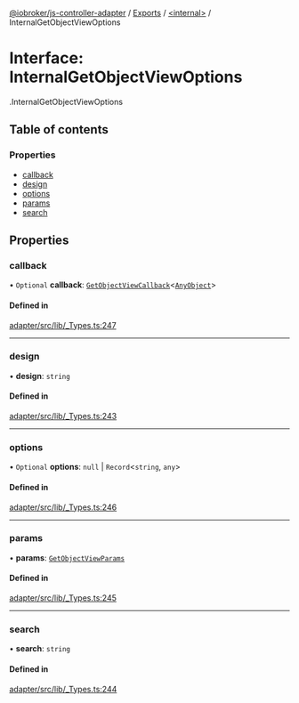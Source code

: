 [@iobroker/js-controller-adapter](../README.md) / [Exports](../modules.md) / [<internal\>](../modules/internal_.md) / InternalGetObjectViewOptions

# Interface: InternalGetObjectViewOptions

[<internal>](../modules/internal_.md).InternalGetObjectViewOptions

## Table of contents

### Properties

- [callback](internal_.InternalGetObjectViewOptions.md#callback)
- [design](internal_.InternalGetObjectViewOptions.md#design)
- [options](internal_.InternalGetObjectViewOptions.md#options)
- [params](internal_.InternalGetObjectViewOptions.md#params)
- [search](internal_.InternalGetObjectViewOptions.md#search)

## Properties

### callback

• `Optional` **callback**: [`GetObjectViewCallback`](../modules/internal_.md#getobjectviewcallback)<[`AnyObject`](../modules/internal_.md#anyobject)\>

#### Defined in

[adapter/src/lib/_Types.ts:247](https://github.com/ioBroker/ioBroker.js-controller/blob/da5874cc/packages/adapter/src/lib/_Types.ts#L247)

___

### design

• **design**: `string`

#### Defined in

[adapter/src/lib/_Types.ts:243](https://github.com/ioBroker/ioBroker.js-controller/blob/da5874cc/packages/adapter/src/lib/_Types.ts#L243)

___

### options

• `Optional` **options**: ``null`` \| `Record`<`string`, `any`\>

#### Defined in

[adapter/src/lib/_Types.ts:246](https://github.com/ioBroker/ioBroker.js-controller/blob/da5874cc/packages/adapter/src/lib/_Types.ts#L246)

___

### params

• **params**: [`GetObjectViewParams`](internal_.GetObjectViewParams.md)

#### Defined in

[adapter/src/lib/_Types.ts:245](https://github.com/ioBroker/ioBroker.js-controller/blob/da5874cc/packages/adapter/src/lib/_Types.ts#L245)

___

### search

• **search**: `string`

#### Defined in

[adapter/src/lib/_Types.ts:244](https://github.com/ioBroker/ioBroker.js-controller/blob/da5874cc/packages/adapter/src/lib/_Types.ts#L244)

